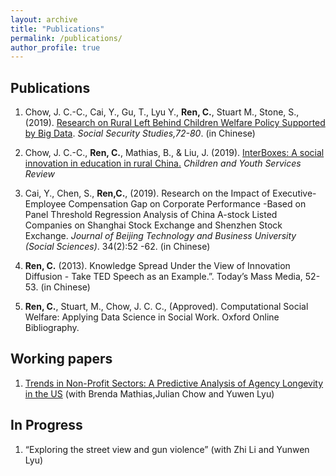 ```yaml
---
layout: archive
title: "Publications"
permalink: /publications/
author_profile: true
---
```


## Publications 

1. Chow, J. C.-C., Cai, Y., Gu, T., Lyu Y., **Ren, C.**, Stuart M., Stone, S., (2019). [Research on Rural Left
Behind Children Welfare Policy Supported by Big Data](http://kns.cnki.net/kcms/detail/42.1792.F.20191015.1721.015.html). *Social Security Studies,72-80*. (in Chinese)

2. Chow, J. C.-C., **Ren, C.**, Mathias, B., & Liu, J. (2019). [InterBoxes: A social innovation in education in rural China.](https://doi.org/10.1016/j.childyouth.2019.04.008) *Children and Youth Services Review*

3. Cai, Y., Chen, S., **Ren,C.**, (2019). Research on the Impact of Executive-Employee Compensation Gap on Corporate Performance -Based on Panel Threshold Regression Analysis of China A-stock Listed Companies on Shanghai Stock Exchange and Shenzhen Stock Exchange. *Journal of Beijing Technology and Business University (Social Sciences)*. 34(2):52 -62. (in Chinese)

4. **Ren, C.** (2013). Knowledge Spread Under the View of Innovation Diffusion - Take TED Speech as an Example.”. Today’s Mass Media, 52-53. (in Chinese)

5. **Ren, C.**, Stuart, M., Chow, J. C. C., (Approved). Computational Social Welfare: Applying Data Science in Social Work. Oxford Online Bibliography.


## Working papers 

1. [Trends in Non-Profit Sectors: A Predictive Analysis of Agency Longevity in the US](https://sswr.confex.com/sswr/2020/webprogram/Paper38964.html) (with Brenda Mathias,Julian Chow and Yuwen Lyu)



## In Progress

1. “Exploring the street view and gun violence” (with Zhi Li and Yunwen Lyu)

